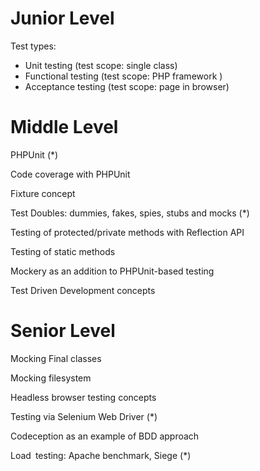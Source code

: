 # Junior Level
Test types: 
* Unit testing (test scope: single class)
* Functional testing (test scope: PHP framework )
* Acceptance testing (test scope: page in browser)


# Middle Level
PHPUnit (*)

Code coverage with PHPUnit

Fixture concept

Test Doubles: dummies, fakes, spies, stubs and mocks (*)

Testing of protected/private methods with Reflection API

Testing of static methods

Mockery as an addition to PHPUnit-based testing

Test Driven Development concepts

# Senior Level
Mocking Final classes

Mocking filesystem

Headless browser testing concepts

Testing via Selenium Web Driver (*)

Codeception as an example of BDD approach

Load testing: Apache benchmark, Siege (*)

